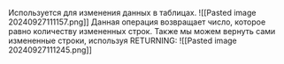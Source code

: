 Используется для изменения данных в таблицах.
![[Pasted image 20240927111157.png]]
Данная операция возвращает число, которое равно количеству измененных строк. Также мы можем вернуть сами измененные строки, используя RETURNING:
![[Pasted image 20240927111245.png]]